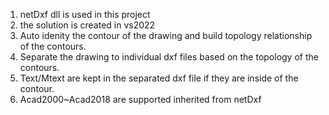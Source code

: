 1. netDxf dll is used in this project
2. the solution is created in vs2022 
3. Auto idenity the contour of the drawing and build topology relationship of the contours.
4. Separate the drawing to individual dxf files based on the topology of the contours.
5. Text/Mtext are kept in the separated dxf file if they are inside of the contour.
6. Acad2000~Acad2018 are supported inherited from netDxf
